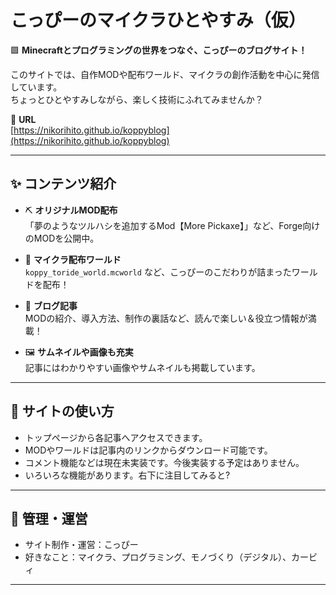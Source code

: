 # こっぴーのマイクラひとやすみ（仮）

🟩 **Minecraftとプログラミングの世界をつなぐ、こっぴーのブログサイト！**

このサイトでは、自作MODや配布ワールド、マイクラの創作活動を中心に発信しています。  
ちょっとひとやすみしながら、楽しく技術にふれてみませんか？

📍 **URL**  
[https://nikorihito.github.io/koppyblog](https://nikorihito.github.io/koppyblog)

---

## ✨ コンテンツ紹介

- ⛏️ **オリジナルMOD配布**  
  「夢のようなツルハシを追加するMod【More Pickaxe】」など、Forge向けのMODを公開中。

- 🏰 **マイクラ配布ワールド**  
  `koppy_toride_world.mcworld` など、こっぴーのこだわりが詰まったワールドを配布！

- 📘 **ブログ記事**  
  MODの紹介、導入方法、制作の裏話など、読んで楽しい＆役立つ情報が満載！

- 🖼️ **サムネイルや画像も充実**  
  記事にはわかりやすい画像やサムネイルも掲載しています。

---

## 🚀 サイトの使い方

- トップページから各記事へアクセスできます。
- MODやワールドは記事内のリンクからダウンロード可能です。
- コメント機能などは現在未実装です。今後実装する予定はありません。
- いろいろな機能があります。右下に注目してみると?

---

## 🙌 管理・運営

- サイト制作・運営：こっぴー
- 好きなこと：マイクラ、プログラミング、モノづくり（デジタル）、カービィ

---

